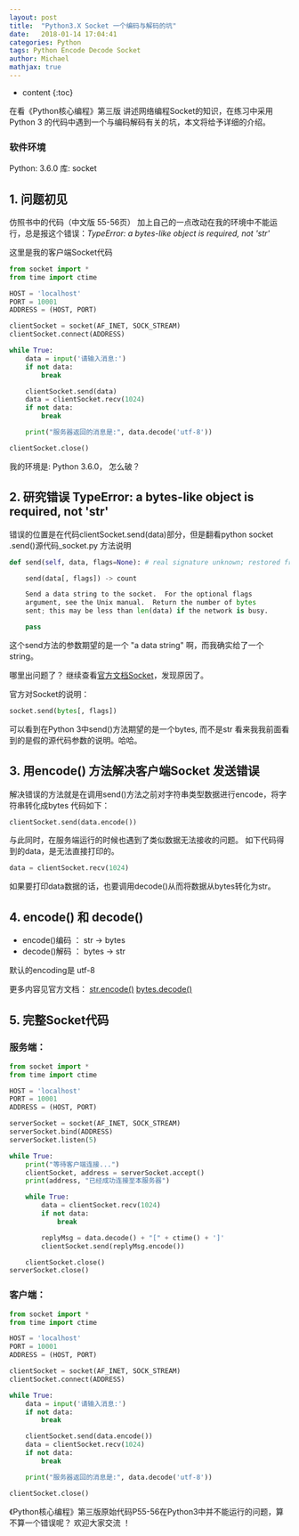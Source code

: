```yaml
---
layout: post
title:  "Python3.X Socket 一个编码与解码的坑"
date:   2018-01-14 17:04:41
categories: Python
tags: Python Encode Decode Socket
author: Michael
mathjax: true
---
```


* content
{:toc}

在看《Python核心编程》第三版 讲述网络编程Socket的知识，在练习中采用Python 3 的代码中遇到一个与编码解码有关的坑，本文将给予详细的介绍。

### 软件环境
Python: 3.6.0
库: socket

## 1. 问题初见
仿照书中的代码（中文版 55-56页） 加上自己的一点改动在我的环境中不能运行，总是报这个错误：*TypeError: a bytes-like object is required, not 'str'*

这里是我的客户端Socket代码
```python
from socket import *
from time import ctime

HOST = 'localhost'
PORT = 10001
ADDRESS = (HOST, PORT)

clientSocket = socket(AF_INET, SOCK_STREAM)
clientSocket.connect(ADDRESS)

while True:
    data = input('请输入消息:')
    if not data:
        break

    clientSocket.send(data)
    data = clientSocket.recv(1024)
    if not data:
        break

    print("服务器返回的消息是:", data.decode('utf-8'))

clientSocket.close()
```

我的环境是: Python 3.6.0， 怎么破？

## 2. 研究错误 TypeError: a bytes-like object is required, not 'str'
错误的位置是在代码clientSocket.send(data)部分，但是翻看python socket .send()源代码_socket.py 方法说明
```python
def send(self, data, flags=None): # real signature unknown; restored from __doc__

    send(data[, flags]) -> count

    Send a data string to the socket.  For the optional flags
    argument, see the Unix manual.  Return the number of bytes
    sent; this may be less than len(data) if the network is busy.

    pass
```
这个send方法的参数期望的是一个 "a data string" 啊，而我确实给了一个string。

哪里出问题了？ 继续查看[官方文档Socket](https://docs.python.org/3/library/socket.html)，发现原因了。

官方对Socket的说明：
```python
socket.send(bytes[, flags])
```
可以看到在Python 3中send()方法期望的是一个bytes, 而不是str
看来我我前面看到的是假的源代码参数的说明。哈哈。

## 3. 用encode() 方法解决客户端Socket 发送错误
解决错误的方法就是在调用send()方法之前对字符串类型数据进行encode，将字符串转化成bytes
代码如下：
```python
clientSocket.send(data.encode())
```
与此同时，在服务端运行的时候也遇到了类似数据无法接收的问题。
如下代码得到的data，是无法直接打印的。
```python
data = clientSocket.recv(1024)
```
如果要打印data数据的话，也要调用decode()从而将数据从bytes转化为str。

## 4. encode() 和 decode()
* encode()编码 ： str -> bytes
* decode()解码 ： bytes -> str

默认的encoding是 utf-8

更多内容见官方文档：
[str.encode()](https://docs.python.org/3/library/stdtypes.html?highlight=decode#str.encode)
[bytes.decode()](https://docs.python.org/3/library/stdtypes.html?highlight=decode#bytes.decode)

## 5. 完整Socket代码
### 服务端：
```python
from socket import *
from time import ctime

HOST = 'localhost'
PORT = 10001
ADDRESS = (HOST, PORT)

serverSocket = socket(AF_INET, SOCK_STREAM)
serverSocket.bind(ADDRESS)
serverSocket.listen(5)

while True:
    print("等待客户端连接...")
    clientSocket, address = serverSocket.accept()
    print(address, "已经成功连接至本服务器")

    while True:
        data = clientSocket.recv(1024)
        if not data:
            break

        replyMsg = data.decode() + "[" + ctime() + ']'
        clientSocket.send(replyMsg.encode())

    clientSocket.close()
serverSocket.close()
```
### 客户端：
```python
from socket import *
from time import ctime

HOST = 'localhost'
PORT = 10001
ADDRESS = (HOST, PORT)

clientSocket = socket(AF_INET, SOCK_STREAM)
clientSocket.connect(ADDRESS)

while True:
    data = input('请输入消息:')
    if not data:
        break

    clientSocket.send(data.encode())
    data = clientSocket.recv(1024)
    if not data:
        break

    print("服务器返回的消息是:", data.decode('utf-8'))

clientSocket.close()
```
《Python核心编程》第三版原始代码P55-56在Python3中并不能运行的问题，算不算一个错误呢？ 欢迎大家交流 ！